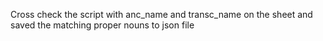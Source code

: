 Cross check the script with anc_name and transc_name on the sheet and saved the matching proper nouns to json file
